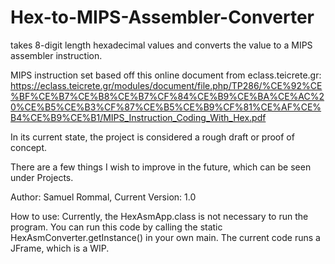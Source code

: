 # Hex-to-MIPS-Assembler-Converter
takes 8-digit length hexadecimal values and converts the value to a MIPS assembler instruction.

MIPS instruction set based off this online document from eclass.teicrete.gr:
https://eclass.teicrete.gr/modules/document/file.php/TP286/%CE%92%CE%BF%CE%B7%CE%B8%CE%B7%CF%84%CE%B9%CE%BA%CE%AC%20%CE%B5%CE%B3%CF%87%CE%B5%CE%B9%CF%81%CE%AF%CE%B4%CE%B9%CE%B1/MIPS_Instruction_Coding_With_Hex.pdf

In its current state, the project is considered a rough draft or proof of concept. 

There are a few things I wish to improve in the future, which can be seen under Projects.

Author: Samuel Rommal,
Current Version: 1.0

How to use:
Currently, the HexAsmApp.class is not necessary to run the program. You can run this code by calling the static HexAsmConverter.getInstance() in your own main. 
The current code runs a JFrame, which is a WIP.
